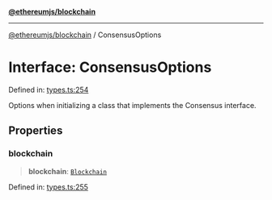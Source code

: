 [**@ethereumjs/blockchain**](../README.md)

***

[@ethereumjs/blockchain](../README.md) / ConsensusOptions

# Interface: ConsensusOptions

Defined in: [types.ts:254](https://github.com/ethereumjs/ethereumjs-monorepo/blob/master/packages/blockchain/src/types.ts#L254)

Options when initializing a class that implements the Consensus interface.

## Properties

### blockchain

> **blockchain**: [`Blockchain`](../classes/Blockchain.md)

Defined in: [types.ts:255](https://github.com/ethereumjs/ethereumjs-monorepo/blob/master/packages/blockchain/src/types.ts#L255)
